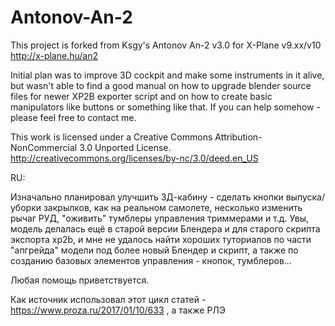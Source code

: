 Antonov-An-2
============

This project is forked from Ksgy's Antonov An-2 v3.0 for X-Plane v9.xx/v10
http://x-plane.hu/an2

Initial plan was to improve 3D cockpit and make some instruments in it alive, but wasn't able to find a good manual on how to upgrade blender source files for newer XP2B exporter script and on how to create basic manipulators like buttons or something like that. If you can help somehow - please feel free to contact me.

This work is licensed under a Creative Commons Attribution-NonCommercial 3.0 Unported License.
http://creativecommons.org/licenses/by-nc/3.0/deed.en_US

RU:

Изначально планировал улучшить 3Д-кабину  - сделать кнопки выпуска/уборки закрылков, как на реальном самолете, несколько изменить рычаг РУД, "оживить" тумблеры управления триммерами и т.д. Увы, модель делалась ещё в старой версии Блендера и для старого скрипта экспорта xp2b, и мне не удалось найти хороших туториалов по части "апгрейда" модели под более новый Блендер и скрипт, а также по созданию базовых элементов управления - кнопок, тумблеров...

Любая помощь приветствуется.

Как источник использовал этот цикл статей - https://www.proza.ru/2017/01/10/633 , а также РЛЭ
